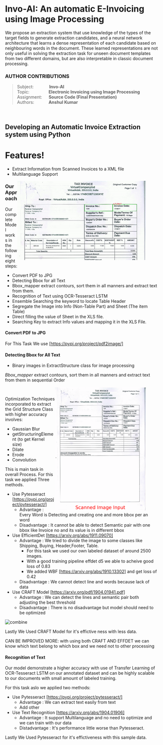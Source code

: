 # Invo-AI: An automatic E-Invoicing using Image Processing
We propose an extraction system that use knowledge of the types of the target fields to generate extraction candidates, and a neural network architecture that learns a dense representation of each candidate based on neighbouring words in the document. These learned representations are not only useful in solving the extraction task for unseen document templates from two different domains, but are also interpretable in classic document processing.


### AUTHOR CONTRIBUTIONS
> Subject: &nbsp; &emsp; &emsp; &nbsp;**Invo-AI** <br>
> Topic:&emsp; &emsp; &nbsp; &nbsp; &nbsp; &nbsp;**Electronic Invoicing using Image Processing** <br>
> Assignment: &emsp;  **Source Code (Final Presentation)** <br>
> Authors:&ensp; &ensp; &emsp; &nbsp; **Anshul Kumar** <br>
<br>

## Developing an Automatic Invoice Extraction system using Python <br>

# Features!

  - Extract Information from Scanned Invoices to a XML file
  - Multilanguage Support

<figure>
  <img src="./Results/OCR_Text_Parsing.gif" align="right" width=450/>
</figure>

### Our Approach

Our complete Model works in the following eight steps:

* Convert PDF to JPG
* Detecting Bbox for all Text
* Bbox_mapper extract contours, sort them in all manners and extract text from them.
* Recognition of Text using OCR-Tesseract LSTM
* Ensemble Searching the keyword to locate Table Header
* Segregate the Image into Info (Non-Table Part) and Sheet (The item Table)
* Direct filling the value of Sheet in the XLS file. 
* Searching Key to extract Info values and mapping it in the XLS File.

#### Convert PDF to JPG

For This Task We use  [https://pypi.org/project/pdf2image/]

#### Detecting Bbox for All Text

- Binary images in ExtractStructure class for image processing

*Bbox_mapper* extract contours, sort them in all manners and extract text from them in sequential Order

<figure>
  <img src="./Results/Table_Detection_Algorithm_Demo.gif" align="right" width=300/>
</figure>

<br>

Optimization Techniques incorporated to extract the Grid Structure Class with higher accuracy involves:
- Gaussian Blur
- getStructuringElement (to get Kernel size)
- Dilate
- Erode
- Convolution

This is main task in overall Process. For this task we applied Three methods.

* Use Pytesseract [https://pypi.org/project/pytesseract/]
    * Advantage : Every Word is Detecting and creating one and more bbox per an word
    * Disadvantage : It cannot be able to detect Semantic pair with one bbox like Invoice no and its value is in different bbox
* Use EfficientDet [https://arxiv.org/abs/1911.09070]
    * Advantage : We tried to divide the image to some classes like Shipping, Buying, Header,Footer, Table. 
        * For this task we used our own labeled dataset of around 2500 images.
        * With a good training pipeline effdet d5 we able to acheive good loss of 0.83
        * We added WBF [https://arxiv.org/abs/1910.13302] and get loss of 0.42
    * Disadvantage : We cannot detect line and words because lack of data 
* Use CRAFT Model [https://arxiv.org/pdf/1904.01941.pdf]
    * Advantage : We can detect the lines and semantic pair both adjusting the best threshold
    * Disadvantage : There is no disadvantage but model should need to be optimized

![combine](https://user-images.githubusercontent.com/54680536/89717404-0ba6db00-d9d4-11ea-8619-77db7d248141.jpg)

Lastly We Used CRAFT Model for it's effictive ness with less data.

CAN BE IMPROVED MORE:
    with using both CRAFT AND EFFDET we can know which text belong to which box and we need not to other processing

#### Recognition of Text 
Our model demonstrate a higher accuracy with use of Transfer Learning of OCR-Tesseract LSTM on our annotated dataset and can be highly scalable to our documents with small amount of labeled training.

For this task aslo we applied two methods:
* Use Pytesseract [https://pypi.org/project/pytesseract/]
    * Advantage : We can extract text easily from text
    * Add other
* Use Text Recognition [https://arxiv.org/abs/1904.01906]
    * Advantage : It support Multilanguage and no need to optimize and we can train with our data
    * Distadvantage : It's performance little worse than Pytesseract.

Lastly We Used Pytesseract for it's effictiveness with this sample data.
